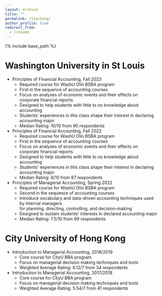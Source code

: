 ```yaml
---
layout: archive
title: ""
permalink: /teaching/
author_profile: true
redirect_from:
  - /resume
---
```


{% include base_path %}


Washington University in St Louis
======
 * Principles of Financial Accounting, Fall 2023
   * Required course for WashU Olin BSBA program
   * First in the sequence of accounting courses
   * Focus on analyses of economic events and their effects on corporate financial reports
   * Designed to help students with little to no knowledge about accounting
   * Students' experiences in this class shape their interest in declaring accounting major
   * Median Rating: 10/10 from 90 respondents
 * Principles of Financial Accounting, Fall 2022
   * Required course for WashU Olin BSBA program
   * First in the sequence of accounting courses
   * Focus on analyses of economic events and their effects on corporate financial reports
   * Designed to help students with little to no knowledge about accounting
   * Students' experiences in this class shape their interest in declaring accounting major
   * Median Rating: 8/10 from 87 respondents
 * Principles of Managerial Accounting, Spring 2022
   * Required course for WashU Olin BSBA program
   * Second in the sequence of accounting courses
   * Introduce vocabulary and data-driven accounting techniques used by internal managers <br>
     for planning, directing, controlling, and decision-making
   * Designed to sustain students' interests in declared accounting major 
   * Median Rating: 7.5/10 from 69 respondents
       
City University of Hong Kong
======
* Introduction to Managerial Accounting, 2018/2019
  * Core course for CityU BBA program
  * Focus on managerial decision making techniques and tools 
  * Weighted Average Rating: 6.12/7 from 34 respondents
* Introduction to Managerial Accounting, 2017/2018
  * Core course for CityU BBA program
  * Focus on managerial decision making techniques and tools 
  * Weighted Average Rating: 5.54/7 from 41 respondents
